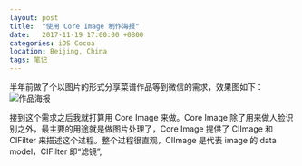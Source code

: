 ```yaml
---
layout: post
title:  "使用 Core Image 制作海报"
date:   2017-11-19 17:00:00 +0800
categories: iOS Cocoa
location: Beijing, China
tags: 笔记
---
```


半年前做了个以图片的形式分享菜谱作品等到微信的需求，效果图如下：
![作品海报](http://ww1.sinaimg.cn/mw690/62dbaf47ly1flnit4vuflj20u01tddpp.jpg)

接到这个需求之后我就打算用 Core Image 来做。Core Image 除了用来做人脸识别之外，最主要的用途就是做图片处理了，Core Image 提供了 CIImage 和 CIFilter 来描述这个过程。整个过程很直观，CIImage 是代表 image 的 data model，CIFilter 即“滤镜”,